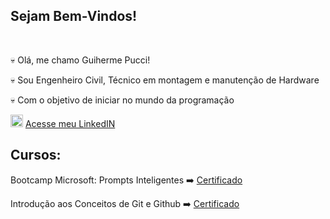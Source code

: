 ## Sejam Bem-Vindos!
<BR>

💀 Olá, me chamo Guiherme Pucci!

💀 Sou Engenheiro Civil, Técnico em montagem e manutenção de Hardware

💀 Com o objetivo de iniciar no mundo da programação


<img src="https://cdn.jsdelivr.net/gh/devicons/devicon@latest/icons/linkedin/linkedin-original.svg" width=20px/>     [Acesse meu LinkedIN](https://www.linkedin.com/in/guilhermepucci/)

     

## Cursos:
 Bootcamp Microsoft:  Prompts Inteligentes ➡️ [Certificado](https://hermes.dio.me/certificates/LGVPEQYH.pdf)

 Introdução aos Conceitos de Git e Github ➡️ [Certificado](https://hermes.dio.me/certificates/0UO0RJBC.pdf)




<!--
**GuiPucci/GuiPucci** is a ✨ _special_ ✨ repository because its `README.md` (this file) appears on your GitHub profile.

Here are some ideas to get you started:

- 🔭 I’m currently working on ...
- 🌱 I’m currently learning ...

-->

